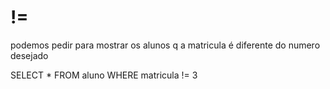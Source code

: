 # !=

podemos pedir para mostrar os alunos q a matricula é diferente do numero desejado

SELECT * FROM aluno WHERE matricula != 3